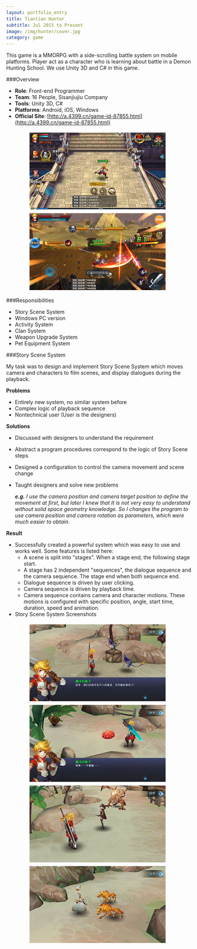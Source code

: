 ```yaml
---
layout: portfolio_entry
title: Tiantian Hunter
subtitle: Jul 2015 to Present
image: /img/hunter/cover.jpg
category: game
---
```

This game is a MMORPG with a side-scrolling battle system on mobile platforms. Player act as a character who is learning about battle in a Demon Hunting School. We use Unity 3D and C# in this game. 

###Overview

* **Role**: Front-end Programmer
* **Team**: 16 People, Sisanjiujiu Company
* **Tools**: Unity 3D, C#
* **Platforms**: Android, iOS, Windows
* **Official Site**: [http://a.4399.cn/game-id-87855.html](http://a.4399.cn/game-id-87855.html)

<p align="left" style="margin-left:60px;">
<img src="/img/hunter/mainscene.jpg" align="middle" style="margin:5px 3px" width="368" height="207"/>
<img src="/img/hunter/battle.jpg" align="middle" style="margin:5px 3px" width="368" height="207"/>
</p>

###Responsibilities 

* Story Scene System
* Windows PC version
* Activity System
* Clan System
* Weapon Upgrade System 
* Pet Equipment System

###Story Scene System

My task was to design and implement Story Scene System which moves camera and characters to film scenes, and display dialogues during the playback.

**Problems**

* Entirely new system, no similar system before
* Complex logic of playback sequence
* Nontechnical user (User is the designers)

**Solutions**

* Discussed with designers to understand the requirement
* Abstract a program procedures correspond to the logic of Story Scene steps
* Designed a configuration to control the camera movement and scene change
* Taught designers and solve new problems 

	*__e.g.__ I use the camera position and camera target position to define the movement at first, but later I knew that It is not very easy to understand without solid space geometry knowledge. So I changes the program to use camera position and camera rotation as parameters, which were much easier to obtain.*

**Result** 

* Successfully created a powerful system which was easy to use and works well. Some features is listed here:
	* A scene is split into "stages". When a stage end, the following stage start.
	* A stage has 2 independent "sequences", the dialogue sequence and the camera sequence. The stage end when both sequence end.
	* Dialogue sequence is driven by user clicking.
	* Camera sequence is driven by playback time.
	* Camera sequence contains camera and character motions. These motions is configured with specific position, angle, start time, duration, speed and animation.
* Story Scene System Screenshots

<p align="left" style="margin-left:60px;">
  <img src="/img/hunter/story1.jpg" align="middle" style="margin:5px 3px" width="368" height="207"/>
  <img src="/img/hunter/story2.jpg" align="middle" style="margin:5px 3px" width="368" height="207"/>
  <br>
  <img src="/img/hunter/story3.jpg" align="middle" style="margin:5px 3px" width="368" height="207"/>
  <img src="/img/hunter/story4.jpg" align="middle" style="margin:5px 3px" width="368" height="207"/>
</p>
